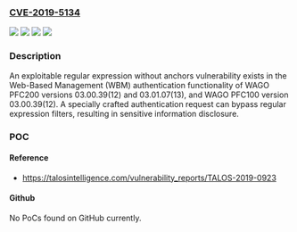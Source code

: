 ### [CVE-2019-5134](https://cve.mitre.org/cgi-bin/cvename.cgi?name=CVE-2019-5134)
![](https://img.shields.io/static/v1?label=Product&message=WAGO%20PFC100%20Firmware&color=blue)
![](https://img.shields.io/static/v1?label=Product&message=WAGO%20PFC200%20Firmware&color=blue)
![](https://img.shields.io/static/v1?label=Version&message=n%2Fa&color=blue)
![](https://img.shields.io/static/v1?label=Vulnerability&message=regular%20expression%20without%20anchors&color=brighgreen)

### Description

An exploitable regular expression without anchors vulnerability exists in the Web-Based Management (WBM) authentication functionality of WAGO PFC200 versions 03.00.39(12) and 03.01.07(13), and WAGO PFC100 version 03.00.39(12). A specially crafted authentication request can bypass regular expression filters, resulting in sensitive information disclosure.

### POC

#### Reference
- https://talosintelligence.com/vulnerability_reports/TALOS-2019-0923

#### Github
No PoCs found on GitHub currently.

